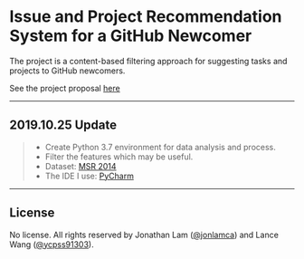 # Issue and Project Recommendation System for a GitHub Newcomer

The project is a content-based filtering approach for suggesting tasks and projects to GitHub newcomers.

See the project proposal [here](PROPOSAL.md)

***

## 2019.10.25 Update
>* Create Python 3.7 environment for data analysis and process.
>* Filter the features which may be useful.
>* Dataset: [MSR 2014](http://ghtorrent.org/msr14.html)
>* The IDE I use: [PyCharm](https://www.jetbrains.com/pycharm/)

***

## License

No license. All rights reserved by Jonathan Lam ([@jonlamca](https://github.com/jonlamca)) and Lance Wang ([@ycpss91303](https://github.com/ycpss91303)).

